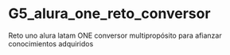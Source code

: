 # G5_alura_one_reto_conversor
Reto uno alura latam ONE conversor multipropósito para afianzar conocimientos adquiridos 
